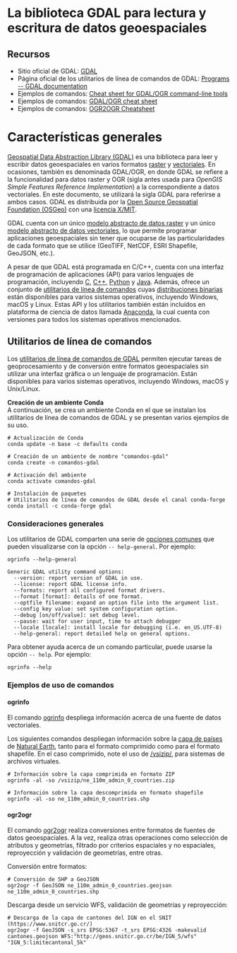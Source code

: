 # La biblioteca GDAL para lectura y escritura de datos geoespaciales

## Recursos
* Sitio oficial de GDAL: [GDAL](https://gdal.org/)
* Página oficial de los utilitarios de línea de comandos de GDAL: [Programs -- GDAL documentation](https://gdal.org/programs/)
* Ejemplos de comandos: [Cheat sheet for GDAL/OGR command-line tools](https://github.com/dwtkns/gdal-cheat-sheet)
* Ejemplos de comandos: [GDAL/OGR cheat sheet](https://github.com/glw/gdalcheatsheet)
* Ejemplos de comandos: [OGR2OGR Cheatsheet](https://www.bostongis.com/PrinterFriendly.aspx?content_name=ogr_cheatsheet)

# Características generales
[Geospatial Data Abstraction Library (GDAL)](https://gdal.org/) es una biblioteca para leer y escribir datos geoespaciales en varios formatos [raster](https://gdal.org/drivers/raster/) y [vectoriales](https://gdal.org/drivers/vector/). En ocasiones, también es denominada GDAL/OGR, en donde GDAL se refiere a la funcionalidad para datos raster y OGR (sigla antes usada para *OpenGIS Simple Features Reference Implementation*) a la correspondiente a datos vectoriales. En este documento, se utilizará la sigla GDAL para referirse a ambos casos. GDAL es distribuida por la [Open Source Geospatial Foundation (OSGeo)](https://www.osgeo.org/) con una [licencia X/MIT](https://gdal.org/license.html#license).

GDAL cuenta con un único [modelo abstracto de datos raster](https://gdal.org/user/raster_data_model.html) y un único [modelo abstracto de datos vectoriales](https://gdal.org/user/vector_data_model.html), lo que permite programar aplicaciones geoespaciales sin tener que ocuparse de las particularidades de cada formato que se utilice (GeoTIFF, NetCDF, ESRI Shapefile, GeoJSON, etc.).

A pesar de que GDAL está programada en C/C++, cuenta con una interfaz de programación de aplicaciones (API) para varios lenguajes de programación, incluyendo [C](https://gdal.org/api/index.html#c-api), [C++](https://gdal.org/api/index.html#id3), [Python](https://gdal.org/python/index.html) y [Java](https://gdal.org/java/overview-summary.html). Además, ofrece un conjunto de [utilitarios de línea de comandos](https://gdal.org/programs/) cuyas [distribuciones binarias](https://gdal.org/download.html#binaries) están disponibles para varios sistemas operativos, incluyendo Windows, macOS y Linux. Estas API y los utilitarios también están incluídos en plataforma de ciencia de datos llamada [Anaconda](https://www.anaconda.com/), la cual cuenta con versiones para todos los sistemas operativos mencionados.

## Utilitarios de línea de comandos
Los [utilitarios de línea de comandos de GDAL](https://gdal.org/programs/) permiten ejecutar tareas de geoprocesamiento y de conversión entre formatos geoespaciales sin utilizar una interfaz gráfica o un lenguaje de programación. Están disponibles para varios sistemas operativos, incluyendo Windows, macOS y Unix/Linux.

**Creación de un ambiente Conda**  
A continuación, se crea un ambiente Conda en el que se instalan los utilitarios de línea de comandos de GDAL y se presentan varios ejemplos de su uso.
```shell
# Actualización de Conda
conda update -n base -c defaults conda

# Creación de un ambiente de nombre "comandos-gdal"
conda create -n comandos-gdal

# Activación del ambiente
conda activate comandos-gdal

# Instalación de paquetes
# Utilitarios de línea de comandos de GDAL desde el canal conda-forge
conda install -c conda-forge gdal
```

### Consideraciones generales
Los utilitarios de GDAL comparten una serie de [opciones comunes](https://gdal.org/programs/raster_common_options.html#raster-common-options) que pueden visualizarse con la opción `-- help-general`. Por ejemplo:
```shell
ogrinfo --help-general
```
```shell
Generic GDAL utility command options:
  --version: report version of GDAL in use.
  --license: report GDAL license info.
  --formats: report all configured format drivers.
  --format [format]: details of one format.
  --optfile filename: expand an option file into the argument list.
  --config key value: set system configuration option.
  --debug [on/off/value]: set debug level.
  --pause: wait for user input, time to attach debugger
  --locale [locale]: install locale for debugging (i.e. en_US.UTF-8)
  --help-general: report detailed help on general options.
  ```
  
Para obtener ayuda acerca de un comando particular, puede usarse la opción `-- help`. Por ejemplo:
```shell
ogrinfo --help
```

### Ejemplos de uso de comandos
#### ogrinfo
El comando [ogrinfo](https://gdal.org/programs/ogrinfo.html) despliega información acerca de una fuente de datos vectoriales.

Los siguientes comandos despliegan información sobre la [capa de países](https://www.naturalearthdata.com/downloads/110m-cultural-vectors/110m-admin-0-countries/) de [Natural Earth](https://www.naturalearthdata.com/), tanto para el formato comprimido como para el formato shapefile. En el caso comprimido, note el uso de [/vsizip/](https://gdal.org/user/virtual_file_systems.html), para sistemas de archivos virtuales.
```shell
# Información sobre la capa comprimida en formato ZIP
ogrinfo -al -so /vsizip/ne_110m_admin_0_countries.zip

# Información sobre la capa descomprimida en formato shapefile
ogrinfo -al -so ne_110m_admin_0_countries.shp
```

#### ogr2ogr
El comando [ogr2ogr](https://gdal.org/programs/ogr2ogr.html) realiza conversiones entre formatos de fuentes de datos geoespaciales. A la vez, realiza otras operaciones como selección de atributos y geometrías, filtrado por criterios espaciales y no espaciales, reproyección y validación de geometrías, entre otras.

Conversión entre formatos:
```shell
# Conversión de SHP a GeoJSON
ogr2ogr -f GeoJSON ne_110m_admin_0_countries.geojson ne_110m_admin_0_countries.shp
```

Descarga desde un servicio WFS, validación de geometrías y reproyección:
```shell
# Descarga de la capa de cantones del IGN en el SNIT (https://www.snitcr.go.cr/)
ogr2ogr -f GeoJSON -s_srs EPSG:5367 -t_srs EPSG:4326 -makevalid cantones.geojson WFS:"http://geos.snitcr.go.cr/be/IGN_5/wfs" "IGN_5:limitecantonal_5k"
```
